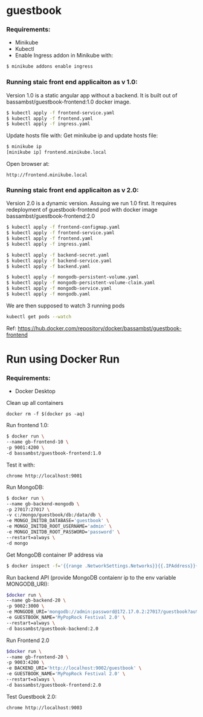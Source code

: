 # guestbook
### Requirements:
- Minikube
- Kubectl
- Enable Ingress addon in Minikube with: 
```sh
$ minikube addons enable ingress
```

### Running staic front end applicaiton as v 1.0:
Version 1.0 is a static angular app without a backend. It is built out of bassambst/guestbook-frontend:1.0 docker image. 
```sh
$ kubectl apply -f frontend-service.yaml
$ kubectl apply -f frontend.yaml
$ kubectl apply -f ingress.yaml
```
Update hosts file with:
Get minikube ip and update hosts file:
```sh
$ minikube ip
[minikube ip] frontend.minikube.local
```
Open browser at:
```
http://frontend.minikube.local
```
### Running staic front end applicaiton as v 2.0:
Version 2.0 is a dynamic version. Assuing we run 1.0 first. It requires redeployment of guestbook-frontend pod with docker image bassambst/guestbook-frontend:2.0

```sh
$ kubectl apply -f frontend-configmap.yaml
$ kubectl apply -f frontend-service.yaml
$ kubectl apply -f frontend.yaml
$ kubectl apply -f ingress.yaml

$ kubectl apply -f backend-secret.yaml
$ kubectl apply -f backend-service.yaml
$ kubectl apply -f backend.yaml

$ kubectl apply -f mongodb-persistent-volume.yaml
$ kubectl apply -f mongodb-persistent-volume-claim.yaml
$ kubectl apply -f mongodb-service.yaml
$ kubectl apply -f mongodb.yaml
```
We are then supposed to watch 3 running pods
```sh
kubectl get pods --watch
```
Ref:
https://hub.docker.com/repository/docker/bassambst/guestbook-frontend

# Run using Docker Run
### Requirements:
- Docker Desktop

Clean up all containers
```
docker rm -f $(docker ps -aq)
```

Run frontend 1.0:
```sh
$ docker run \
--name gb-frontend-10 \
-p 9001:4200 \
-d bassambst/guestbook-frontend:1.0
```
Test it with:
```
chrome http://localhost:9001
```

Run MongoDB:
```sh
$ docker run \
--name gb-backend-mongodb \
-p 27017:27017 \
-v c:/mongo/guestbook/db:/data/db \
-e MONGO_INITDB_DATABASE='guestbook' \
-e MONGO_INITDB_ROOT_USERNAME='admin' \
-e MONGO_INITDB_ROOT_PASSWORD='password' \
--restart=always \
-d mongo
```

Get MongoDB container IP address via
```sh
$ docker inspect -f='{{range .NetworkSettings.Networks}}{{.IPAddress}}{{end}}' gb-backend-mongodb
```

Run backend API (provide MongoDB contaienr ip to the env variable MONGODB_URI):
```sh
$docker run \
--name gb-backend-20 \
-p 9002:3000 \
-e MONGODB_URI='mongodb://admin:password@172.17.0.2:27017/guestbook?authSource=admin' \
-e GUESTBOOK_NAME='MyPopRock Festival 2.0' \
--restart=always \
-d bassambst/guestbook-backend:2.0
```

Run Frontend 2.0
```sh
$docker run \
--name gb-frontend-20 \
-p 9003:4200 \
-e BACKEND_URI='http://localhost:9002/guestbook' \
-e GUESTBOOK_NAME='MyPopRock Festival 2.0' \
--restart=always \
-d bassambst/guestbook-frontend:2.0

```
Test Guestbook 2.0:
```
chrome http://localhost:9003
```
